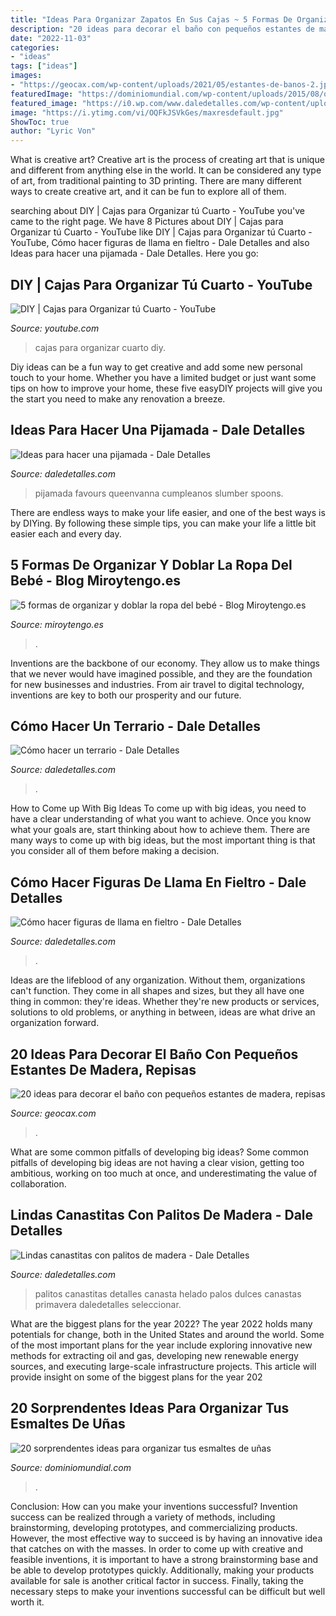 ```yaml
---
title: "Ideas Para Organizar Zapatos En Sus Cajas ~ 5 Formas De Organizar Y Doblar La Ropa Del Bebé"
description: "20 ideas para decorar el baño con pequeños estantes de madera, repisas"
date: "2022-11-03"
categories:
- "ideas"
tags: ["ideas"]
images:
- "https://geocax.com/wp-content/uploads/2021/05/estantes-de-banos-2.jpg"
featuredImage: "https://dominiomundial.com/wp-content/uploads/2015/08/organizardores-para-esmaltes-12.jpg"
featured_image: "https://i0.wp.com/www.daledetalles.com/wp-content/uploads/2019/02/terrario3.jpg?resize=696%2C928&amp;ssl=1"
image: "https://i.ytimg.com/vi/OQFkJSVkGes/maxresdefault.jpg"
ShowToc: true
author: "Lyric Von"
---
```



What is creative art?
Creative art is the process of creating art that is unique and different from anything else in the world. It can be considered any type of art, from traditional painting to 3D printing. There are many different ways to create creative art, and it can be fun to explore all of them.

	

		
searching about DIY | Cajas para Organizar tú Cuarto - YouTube you've came to the right page. We have 8 Pictures about DIY | Cajas para Organizar tú Cuarto - YouTube like DIY | Cajas para Organizar tú Cuarto - YouTube, Cómo hacer figuras de llama en fieltro - Dale Detalles and also Ideas para hacer una pijamada - Dale Detalles. Here you go:
		
    
## DIY | Cajas Para Organizar Tú Cuarto - YouTube

<img loading=lazy src="https://i.ytimg.com/vi/OQFkJSVkGes/maxresdefault.jpg" onerror="this.onerror=null;this.src='https://tse3.mm.bing.net/th?id=OIP.zIPnB5d0ApqYyQHSA9EitAHaEK&amp;pid=15.1';" alt="DIY | Cajas para Organizar tú Cuarto - YouTube">

_Source: youtube.com_

>cajas para organizar cuarto diy. 

	

Diy ideas can be a fun way to get creative and add some new personal touch to your home. Whether you have a limited budget or just want some tips on how to improve your home, these five easyDIY projects will give you the start you need to make any renovation a breeze.

    
## Ideas Para Hacer Una Pijamada - Dale Detalles

<img loading=lazy src="https://i0.wp.com/www.daledetalles.com/wp-content/uploads/2016/02/4-9.jpg" onerror="this.onerror=null;this.src='https://tse2.mm.bing.net/th?id=OIP.YEKSXE9n8rmV30pGE266ewHaFj&amp;pid=15.1';" alt="Ideas para hacer una pijamada - Dale Detalles">

_Source: daledetalles.com_

>pijamada favours queenvanna cumpleanos slumber spoons. 

	

There are endless ways to make your life easier, and one of the best ways is by DIYing. By following these simple tips, you can make your life a little bit easier each and every day.

    
## 5 Formas De Organizar Y Doblar La Ropa Del Bebé - Blog Miroytengo.es

<img loading=lazy src="https://mediaserver3.miroytengo.es/blog/wp-content/uploads/2020/02/miroytengo-organizar-ropa-bebe-5.jpg" onerror="this.onerror=null;this.src='https://tse4.mm.bing.net/th?id=OIP.aWtGheRqLrZ7IfheL2rzMAHaE8&amp;pid=15.1';" alt="5 formas de organizar y doblar la ropa del bebé - Blog Miroytengo.es">

_Source: miroytengo.es_

>. 

	

Inventions are the backbone of our economy. They allow us to make things that we never would have imagined possible, and they are the foundation for new businesses and industries. From air travel to digital technology, inventions are key to both our prosperity and our future.

    
## Cómo Hacer Un Terrario - Dale Detalles

<img loading=lazy src="https://i0.wp.com/www.daledetalles.com/wp-content/uploads/2019/02/terrario3.jpg?resize=696%2C928&amp;ssl=1" onerror="this.onerror=null;this.src='https://tse4.mm.bing.net/th?id=OIP.RZANvLHsmMGQGlwzTB_zngHaJ4&amp;pid=15.1';" alt="Cómo hacer un terrario - Dale Detalles">

_Source: daledetalles.com_

>. 

	

How to Come up With Big Ideas
To come up with big ideas, you need to have a clear understanding of what you want to achieve. Once you know what your goals are, start thinking about how to achieve them. There are many ways to come up with big ideas, but the most important thing is that you consider all of them before making a decision.

    
## Cómo Hacer Figuras De Llama En Fieltro - Dale Detalles

<img loading=lazy src="https://i0.wp.com/www.daledetalles.com/wp-content/uploads/2018/04/llama2.jpg?resize=545%2C695" onerror="this.onerror=null;this.src='https://tse3.mm.bing.net/th?id=OIP.gr2NkrueX5XEg4w_RUR6ugHaJc&amp;pid=15.1';" alt="Cómo hacer figuras de llama en fieltro - Dale Detalles">

_Source: daledetalles.com_

>. 

	

Ideas are the lifeblood of any organization. Without them, organizations can't function. They come in all shapes and sizes, but they all have one thing in common: they're ideas. Whether they're new products or services, solutions to old problems, or anything in between, ideas are what drive an organization forward.

    
## 20 Ideas Para Decorar El Baño Con Pequeños Estantes De Madera, Repisas

<img loading=lazy src="https://geocax.com/wp-content/uploads/2021/05/estantes-de-banos-2.jpg" onerror="this.onerror=null;this.src='https://tse3.mm.bing.net/th?id=OIP.Jx7pmM4J8oVAE7fkm5STngHaKq&amp;pid=15.1';" alt="20 ideas para decorar el baño con pequeños estantes de madera, repisas">

_Source: geocax.com_

>. 

	

What are some common pitfalls of developing big ideas?
Some common pitfalls of developing big ideas are not having a clear vision, getting too ambitious, working on too much at once, and underestimating the value of collaboration.

    
## Lindas Canastitas Con Palitos De Madera - Dale Detalles

<img loading=lazy src="https://i0.wp.com/www.daledetalles.com/wp-content/uploads/2018/04/canasta-con-palitos-de-madera5-1024x768.jpg?resize=600%2C450" onerror="this.onerror=null;this.src='https://tse2.mm.bing.net/th?id=OIP.8SUNBGmj4lOkYv1lSUJIKAHaFj&amp;pid=15.1';" alt="Lindas canastitas con palitos de madera - Dale Detalles">

_Source: daledetalles.com_

>palitos canastitas detalles canasta helado palos dulces canastas primavera daledetalles seleccionar. 

	

What are the biggest plans for the year 2022?
The year 2022 holds many potentials for change, both in the United States and around the world. Some of the most important plans for the year include exploring innovative new methods for extracting oil and gas, developing new renewable energy sources, and executing large-scale infrastructure projects. This article will provide insight on some of the biggest plans for the year 202
    
## 20 Sorprendentes Ideas Para Organizar Tus Esmaltes De Uñas

<img loading=lazy src="https://dominiomundial.com/wp-content/uploads/2015/08/organizardores-para-esmaltes-12.jpg" onerror="this.onerror=null;this.src='https://tse3.mm.bing.net/th?id=OIP.bG0XIGjYJBwqoIGfq73VDAHaLH&amp;pid=15.1';" alt="20 sorprendentes ideas para organizar tus esmaltes de uñas">

_Source: dominiomundial.com_

>. 

	

Conclusion: How can you make your inventions successful?
Invention success can be realized through a variety of methods, including brainstorming, developing prototypes, and commercializing products. However, the most effective way to succeed is by having an innovative idea that catches on with the masses. In order to come up with creative and feasible inventions, it is important to have a strong brainstorming base and be able to develop prototypes quickly. Additionally, making your products available for sale is another critical factor in success. Finally, taking the necessary steps to make your inventions successful can be difficult but well worth it.


